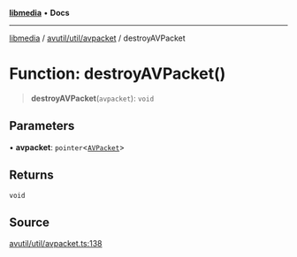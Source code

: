 [**libmedia**](../../../../README.md) • **Docs**

***

[libmedia](../../../../README.md) / [avutil/util/avpacket](../README.md) / destroyAVPacket

# Function: destroyAVPacket()

> **destroyAVPacket**(`avpacket`): `void`

## Parameters

• **avpacket**: `pointer`\<[`AVPacket`](../../../struct/avpacket/classes/AVPacket.md)\>

## Returns

`void`

## Source

[avutil/util/avpacket.ts:138](https://github.com/zhaohappy/libmedia/blob/b4bb608d2b1c00d036d73fc8d222b1a97be53694/src/avutil/util/avpacket.ts#L138)
